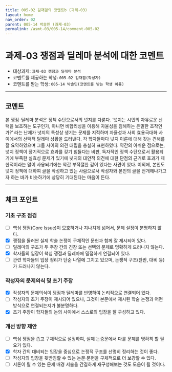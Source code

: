 ```yaml
---
title: 005-02 김재겸의 코멘트b (과제-03) 
layout: home
nav_order: 02
parent: 005-14 박솔민 (과제-03)
permalink: /asmt-03/005-14/comment-005-02
---
```


# 과제-03 쟁점과 딜레마 분석에 대한 코멘트

- 대상과제: `과제-03 쟁점과 딜레마 분석`
- 코멘트를 제공하는 학생: `005-02 김재겸(작성자)` 
- 코멘트를 받는 학생: `005-14 박솔민(코멘트를 받는 학생 이름)` 

---

## 코멘트

본 쟁점-딜레마 분석은 정책 수단으로서의 넛지를 다룬다. ‘넛지는 시민의 자유로운 선택을 보조하는 도구인가, 아니면 비합리성을 이용해 자율성을 침해하는 은밀한 조작인가?’ 라는 난제가 넛지의 특성상 생기는 문제를 지적하며 자율성과 사회 효용극대화 사이에서의 선택적 딜레마 상황을 드러낸다. 각 학자들마다 넛지 이론에 대해 갖는 견해를 잘 요약하였으며 그들 사이의 의견 대립을 충실히 표현하였다. 약간의 아쉬운 점으로는, 넛지 정책이 장기적으로 효과를 갖기 힘들다는 비판, 독자적인 정책 수단으로서 활용되기에 부족한 실효성 문제가 있기에 넛지의 대안적 의견에 대한 단점의 근거로 효과가 제한적이라는 말이 사용되기에는 약간 부적절한 감이 있다는 사견이 있다. 이외에, 본인도 넛지 정책에 대하여 글을 작성하고 있는 사람으로서 작성자와 본인의 글을 전개해나가고자 하는 바가 비슷하기에 상당히 기대된다는 마음이 든다.

---

## 체크 포인트

### **기초 구조 점검**
- [ ] 핵심 쟁점(Core Issue)이 모호하거나 지나치게 넓어서, 문제 설정이 분명하지 않다.
- [x] 쟁점을 둘러싼 실제 학술 논쟁이 구체적인 문헌과 함께 잘 제시되어 있다.
- [ ] 딜레마의 구조가 두 주장 간의 긴장 또는 선택의 문제로 명확하게 드러나지 않는다.
- [x] 학자들의 입장이 핵심 쟁점과 딜레마에 밀접하게 연결되어 있다.
- [ ] 관련 학자들의 입장 정리가 단순 나열에 그치고 있으며, 논쟁적 구조(찬반, 대비 등)가 드러나지 않는다.

### **작성자의 문제의식 및 초기 주장**
- [x] 작성자의 문제의식이 쟁점과 딜레마를 반영하여 논리적으로 연결되어 있다.
- [ ] 작성자의 초기 주장이 제시되어 있으나, 그것이 본문에서 제시된 학술 논쟁과 어떤 방식으로 연결되는지가 불분명하다.
- [x] 초기 주장이 학자들의 논의 사이에서 스스로의 입장을 잘 구성하고 있다.

### **개선 방향 제안**
- [ ] 핵심 쟁점을 좁고 구체적으로 설정하여, 실제 논증문에서 다룰 문제를 명확히 할 필요가 있다.
- [x] 학자 간의 대비되는 입장을 중심으로 논쟁적 구조를 선명히 정리하는 것이 좋다.
- [ ] 작성자의 입장을 뒷받침할 수 있는 논문·문헌을 구체적으로 더 보강할 수 있다.
- [ ] 서론이 될 수 있는 문제 배경 서술을 간결하게 재구성해보는 것도 도움이 될 것이다.
